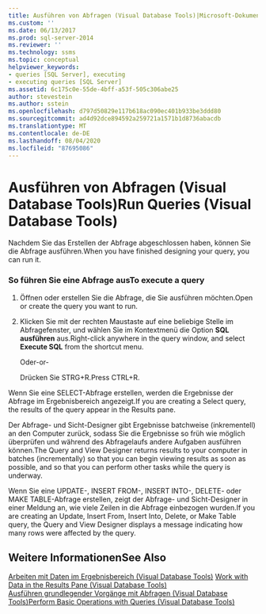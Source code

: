 ```yaml
---
title: Ausführen von Abfragen (Visual Database Tools)|Microsoft-Dokumentation
ms.custom: ''
ms.date: 06/13/2017
ms.prod: sql-server-2014
ms.reviewer: ''
ms.technology: ssms
ms.topic: conceptual
helpviewer_keywords:
- queries [SQL Server], executing
- executing queries [SQL Server]
ms.assetid: 6c175c0e-55de-4bff-a53f-505c306abe25
author: stevestein
ms.author: sstein
ms.openlocfilehash: d797d50829e117b618ac090ec401b933be3ddd80
ms.sourcegitcommit: ad4d92dce894592a259721a1571b1d8736abacdb
ms.translationtype: MT
ms.contentlocale: de-DE
ms.lasthandoff: 08/04/2020
ms.locfileid: "87695086"
---
```

# <a name="run-queries-visual-database-tools"></a><span data-ttu-id="a42ee-102">Ausführen von Abfragen (Visual Database Tools)</span><span class="sxs-lookup"><span data-stu-id="a42ee-102">Run Queries (Visual Database Tools)</span></span>
  <span data-ttu-id="a42ee-103">Nachdem Sie das Erstellen der Abfrage abgeschlossen haben, können Sie die Abfrage ausführen.</span><span class="sxs-lookup"><span data-stu-id="a42ee-103">When you have finished designing your query, you can run it.</span></span>  
  
### <a name="to-execute-a-query"></a><span data-ttu-id="a42ee-104">So führen Sie eine Abfrage aus</span><span class="sxs-lookup"><span data-stu-id="a42ee-104">To execute a query</span></span>  
  
1.  <span data-ttu-id="a42ee-105">Öffnen oder erstellen Sie die Abfrage, die Sie ausführen möchten.</span><span class="sxs-lookup"><span data-stu-id="a42ee-105">Open or create the query you want to run.</span></span>  
  
2.  <span data-ttu-id="a42ee-106">Klicken Sie mit der rechten Maustaste auf eine beliebige Stelle im Abfragefenster, und wählen Sie im Kontextmenü die Option **SQL ausführen** aus.</span><span class="sxs-lookup"><span data-stu-id="a42ee-106">Right-click anywhere in the query window, and select **Execute SQL** from the shortcut menu.</span></span>  
  
     <span data-ttu-id="a42ee-107">Oder</span><span class="sxs-lookup"><span data-stu-id="a42ee-107">-or-</span></span>  
  
     <span data-ttu-id="a42ee-108">Drücken Sie STRG+R.</span><span class="sxs-lookup"><span data-stu-id="a42ee-108">Press CTRL+R.</span></span>  
  
 <span data-ttu-id="a42ee-109">Wenn Sie eine SELECT-Abfrage erstellen, werden die Ergebnisse der Abfrage im Ergebnisbereich angezeigt.</span><span class="sxs-lookup"><span data-stu-id="a42ee-109">If you are creating a Select query, the results of the query appear in the Results pane.</span></span>  
  
 <span data-ttu-id="a42ee-110">Der Abfrage- und Sicht-Designer gibt Ergebnisse batchweise (inkrementell) an den Computer zurück, sodass Sie die Ergebnisse so früh wie möglich überprüfen und während des Abfragelaufs andere Aufgaben ausführen können.</span><span class="sxs-lookup"><span data-stu-id="a42ee-110">The Query and View Designer returns results to your computer in batches (incrementally) so that you can begin viewing results as soon as possible, and so that you can perform other tasks while the query is underway.</span></span>  
  
 <span data-ttu-id="a42ee-111">Wenn Sie eine UPDATE-, INSERT FROM-, INSERT INTO-, DELETE- oder MAKE TABLE-Abfrage erstellen, zeigt der Abfrage- und Sicht-Designer in einer Meldung an, wie viele Zeilen in die Abfrage einbezogen wurden.</span><span class="sxs-lookup"><span data-stu-id="a42ee-111">If you are creating an Update, Insert From, Insert Into, Delete, or Make Table query, the Query and View Designer displays a message indicating how many rows were affected by the query.</span></span>  
  
## <a name="see-also"></a><span data-ttu-id="a42ee-112">Weitere Informationen</span><span class="sxs-lookup"><span data-stu-id="a42ee-112">See Also</span></span>  
 <span data-ttu-id="a42ee-113">[Arbeiten mit Daten im Ergebnisbereich &#40;Visual Database Tools&#41;](visual-database-tools.md) </span><span class="sxs-lookup"><span data-stu-id="a42ee-113">[Work with Data in the Results Pane &#40;Visual Database Tools&#41;](visual-database-tools.md) </span></span>  
 [<span data-ttu-id="a42ee-114">Ausführen grundlegender Vorgänge mit Abfragen &#40;Visual Database Tools&#41;</span><span class="sxs-lookup"><span data-stu-id="a42ee-114">Perform Basic Operations with Queries &#40;Visual Database Tools&#41;</span></span>](perform-basic-operations-with-queries-visual-database-tools.md)  
  
  
